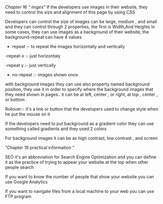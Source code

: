 *Chapter 16 “ imges”*
If the developers use images in their website, they need to control the size and alignment of this page by using 
CSS

Developers can control the size of images can be large, medium , and small and they can control through 2 properties, the first is Width,And Heights
In some cases,  they can use images as a background of their website, the background-repeat can have 4 values 
- repeat :- to repeat the images horizontally and vertically 

-repeat-x :- just horizontaly

-repeat y :- just vertically 

- no-repeat :- images shown once

 with background images they can use also property named background position, they use it in order to specify where the background images that they need shown in pages.. it can be at left, center , or right, at top , center , or bottom .

Rollover:- it's a link or button that the developers used to change style when he put the mouse on it 

If the developers need to put background as a gradient color they can use something called gradients and they used 2 colors 

For background images it can be as high contrast, low contrast , and screen

“Chapter 19 practical information “

SEO it's an abbreviation for Search Engine Optimization and you can define it as the practice of trying to appear your website at the top  when other people search 

If you want to know the number of people that show your website you can use Google Analytics 

If you want to navigate files from a local machine to your web you can use FTP program